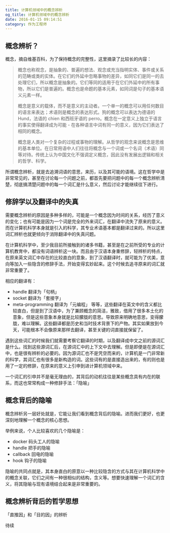 ```yaml
---
title: 计算机领域中的概念辨析
og_title: 计算机领域中的概念辨析
date: 2016-01-15 09:14:51
category: 作为工程师
---
```

## 概念辨析？
概念，摘自维基百科，为了保持概念的完整性，这里摘录了比较长的内容：

> 概念也称观念，是抽象的、普遍的想法、观念或充当指明实体、事件或关系的范畴或类的实体。在它们的外延中忽略事物的差异，如同它们是同一的去处理它们，所以概念是抽象的。它们等同的适用于在它们外延中的所有事物，所以它们是普遍的。概念也是命题的基本元素，如同词是句子的基本语义元素一样。
> 
> 概念是意义的载体，而不是意义的主动者。一个单一的概念可以用任何数目的语言来表达；术语则是概念的表达形式。狗的概念可以表达为德语的 Hund，法语的 chien 和西班牙语的 perro。概念在一定意义上独立于语言的事实使得翻译成为可能 - 在各种语言中词有同一的意义，因为它们表达了相同的概念。
> 
> 概念是人类对一个复杂的过程或事物的理解。从哲学的观念来说概念是思维的基本单位。在日常用语中人们往往将概念与一个词或一个名词（术语）同等对待。传统上认为中国文化不强调定义概念，因此没有发展出逻辑和相关的哲学、科学。

所谓概念辨析，就是去追溯词语的意思，来历，以及其可能的语境。这在哲学中是非常常见的，甚至在讨论每一个问题之前，都首先要把问题中的每一个概念辨析清楚，彻底搞清楚问题中的每一个词汇是什么意义，然后讨论才能继续往下进行。

## 修辞学以及翻译中的失真
需要概念辨析的原因是多种多样的，可能是一个概念因为时间的关系，经历了意义的变化；也有可能是因为一个词是完全的外来词汇，在翻译中流失了原来的意义。而在计算机科学本身就是引入的科学，其专业术语基本都是翻译过来的。所以这里词汇辨析也就更倾向于消除翻译中的失真问题。

在计算机科学中，至少我目前所接触到的诸多书籍，甚至是在之前所受的专业的计算机教育中，都没有词语辨析这一块。而且由于汉语本身重修辞，轻辨析的特点，在原来英文词汇中存在的比较直白的意象，到了汉语翻译时，就可能为了优美，意向等加入一些隐含的修辞手法，开始变得玄妙起来。这个时候去追寻原来的词汇就非常重要了。

相应的翻译有：
- handle 翻译为「句柄」
- socket 翻译为「套接字」
- meta-programming 翻译为「元编程」
等等，这些翻译在英文中的含义都比较直白，但是到了汉语中，为了兼顾概念的简洁，雅致，借用了很多本土化的意象，但是这些意象本身就是比较朦胧的意思。导致原来明确地意思，变得朦胧，难以理解。这些翻译都是历史和当时技术背景下的产物。其实如果放到今天，可能根本不会像原来那样去翻译，甚至关键的词直接就保留了。

遇到这些词汇的时候我们就需要考察它翻译的时期，以及翻译成中文之前的源词汇是什么。找到这些源词汇后，在源词汇中的上下文中去理解。但是即便是在源词汇中，也是很有辨析的必要的。因为源词汇也不是凭空而来的，计算机是一门非常新的科学，其词汇也有很多是新构造的词。这些词有的是直接造出来的，有的则也是用了一定的修辞，在原来的意义上引申到进计算机领域中来。

一个词汇的引申并不是毫无理由的，其背后的动机往往是某些概念具有内在的联系，而这也常常构成一种修辞手法：「隐喻」

## 概念背后的隐喻
概念辨析另一层好处就是，它能让我们看到概念背后的隐喻。进而我们更好，也更深刻地理解一个概念的核心思想。

举例来说，个人比较喜欢的几个隐喻是：
- docker 码头工人的隐喻
- handle 把手的隐喻
- callback 回电的隐喻
- hook 钩子的隐喻

隐喻的共同点就是，其本身直白的原意以一种比较隐含的方式与其在计算机科学中的概念关联，它们之间有一种很相似的结构，含义等。想要快速理解一个词汇的含义，将其隐喻与现有语境结合起来是非常重要的。

## 概念辨析背后的哲学思想
「直推因」和「目的因」的辨析


待续